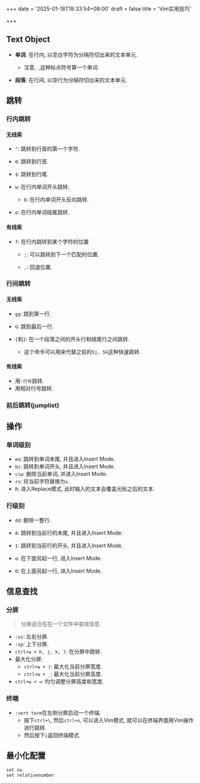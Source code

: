 +++
date = '2025-01-18T18:33:54+08:00'
draft = false
title = 'Vim实用技巧'

+++

## Text Object

* **单词**: 在行内, 以空白字符为分隔符切出来的文本单元.
  * 注意, `,`这种标点符号算一个单词.

* **段落**: 在行间, 以空行为分隔符切出来的文本单元.





## 跳转



### 行内跳转

#### 无线索

* `^`: 跳转到行首的第一个字符.
* `0`: 跳转到行首.
* `$`: 跳转到行尾.

* `w`: 在行内单词开头跳转.
  * `b`: 在行内单词开头反向跳转.
* `e`: 在行内单词结尾跳转.



#### 有线索

* `f`: 在行内跳转到某个字符的位置
  * `;`: 可以跳转到下一个匹配的位置.

  * `,`: 回退位置.




### 行间跳转

#### 无线索

* `gg`: 跳到第一行.
* `G`: 跳到最后一行.

* `{`和`}`: 在一个段落之间的开头行和结尾行之间跳转.
  * 这个命令可以用来代替之前的`5j, 5k`这种快速跳转.

#### 有线索

* 用`:行号`跳转.
* 用相对行号跳转.



### 前后跳转(jumplist)





## 操作



### 单词级别

* `ea`: 跳转到单词末尾, 并且进入Insert Mode.
* `bi`: 跳转到单词开头, 并且进入Insert Mode.
* `ciw`: 删除当前单词, 并进入Insert Mode.
* `rx`: 将当前字符替换为`x`.
* `R`: 进入Replace模式, 此时输入的文本会覆盖光标之后的文本.



### 行级别

* `dd`: 删除一整行.

* `A`: 跳转到当前行的末尾, 并且进入Insert Mode.
* `I`: 跳转到当前行的开头, 并且进入Insert Mode.
* `o`: 在下面另起一行, 进入Insert Mode.
* `O`: 在上面另起一行, 进入Insert Mode.



## 信息查找



### 分屏

> 分屏适合在在一个文件中查找信息.

* `:vs`: 左右分屏.
* `:sp`: 上下分屏.
* `ctrl+w + h, j, k, l`: 在分屏中跳转.
* 最大化分屏:
  * `ctrl+w + |`: 最大化当前分屏宽度.
  * `ctrl+w + _`: 最大化当前分屏高度.
* `ctrl+w + =`: 均匀调整分屏高度和宽度.



### 终端

* `:vert term`在左侧分屏启动一个终端.
  * 按下`ctrl+\`, 然后`ctrl+n`, 可以进入Vim模式, 就可以在终端界面用Vim操作进行跳转.
  * 然后按下`i`返回终端模式.





## 最小化配置

```vimscript
set nu
set relativenumber
```

